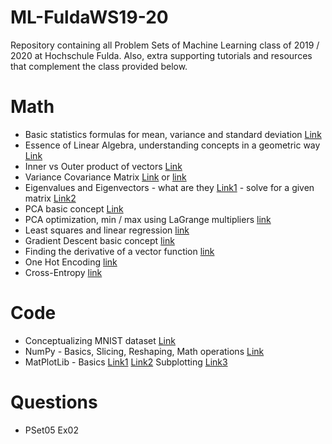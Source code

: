# ML-FuldaWS19-20
Repository containing all Problem Sets of Machine Learning class of 2019 / 2020 at Hochschule Fulda.
Also, extra supporting tutorials and resources that complement the class provided below.

# Math
* Basic statistics formulas for mean, variance and standard deviation [Link](https://www.youtube.com/watch?v=E4HAYd0QnRc) 
* Essence of Linear Algebra, understanding concepts in a geometric way [Link](https://www.youtube.com/playlist?list=PLZHQObOWTQDPD3MizzM2xVFitgF8hE_ab)
* Inner vs Outer product of vectors [Link](https://www.youtube.com/watch?v=FCmH4MqbFGs)
* Variance Covariance Matrix [Link](https://www.youtube.com/watch?v=G16c2ZODcg8) or [link](https://www.youtube.com/watch?v=0GzMcUy7ZI0)
* Eigenvalues and Eigenvectors - what are they [Link1](https://www.youtube.com/watch?v=G4N8vJpf7hM) - solve for a given matrix [Link2](https://www.youtube.com/watch?v=IdsV0RaC9jM)
* PCA basic concept [Link](https://www.youtube.com/watch?v=FgakZw6K1QQ)
* PCA optimization, min / max using LaGrange multipliers [link](https://www.youtube.com/watch?v=MUENAuYkgmI&t=368s)
* Least squares and linear regression [link](https://www.youtube.com/watch?v=PaFPbb66DxQ)
* Gradient Descent basic concept [link](https://www.youtube.com/watch?v=sDv4f4s2SB8)
* Finding the derivative of a vector function [link](https://www.youtube.com/watch?v=i9FugTcqWKo)
* One Hot Encoding [link](https://www.youtube.com/watch?v=v_4KWmkwmsU)
* Cross-Entropy [link](https://www.youtube.com/watch?v=tRsSi_sqXjI)


# Code
* Conceptualizing MNIST dataset [Link](https://www.youtube.com/watch?v=ARODjRbGbSg) 
* NumPy - Basics, Slicing, Reshaping, Math operations [Link](https://www.youtube.com/watch?v=GB9ByFAIAH4)
* MatPlotLib - Basics [Link1](https://www.youtube.com/watch?v=UO98lJQ3QGI) [Link2](https://www.youtube.com/watch?v=nKxLfUrkLE8) Subplotting [Link3](https://www.youtube.com/watch?v=XFZRVnP-MTU)

# Questions
* PSet05 Ex02
